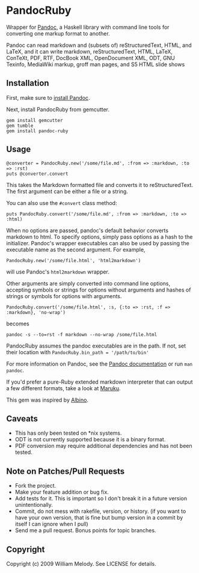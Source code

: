 # PandocRuby

Wrapper for [Pandoc](http://johnmacfarlane.net/pandoc/), a Haskell library with command line tools for converting one markup format to another.

Pandoc can read markdown and (subsets of) reStructuredText, HTML, and LaTeX, and it can write markdown, reStructuredText, HTML, LaTeX, ConTeXt, PDF, RTF, DocBook XML, OpenDocument XML, ODT, GNU Texinfo, MediaWiki markup, groff man pages, and S5 HTML slide shows

## Installation

First, make sure to [install Pandoc](http://johnmacfarlane.net/pandoc/#installing-pandoc).

Next, install PandocRuby from gemcutter.

    gem install gemcutter
    gem tumble
    gem install pandoc-ruby
    
## Usage

    @converter = PandocRuby.new('/some/file.md', :from => :markdown, :to => :rst)
    puts @converter.convert

This takes the Markdown formatted file and converts it to reStructuredText. The first argument can be either a file or a string.

You can also use the `#convert` class method:

    puts PandocRuby.convert('/some/file.md', :from => :markdown, :to => :html)

When no options are passed, pandoc's default behavior converts markdown to html. To specify options, simply pass options as a hash to the initializer. Pandoc's wrapper executables can also be used by passing the executable name as the second argument. For example,

    PandocRuby.new('/some/file.html', 'html2markdown')

will use Pandoc's `html2markdown` wrapper.

Other arguments are simply converted into command line options, accepting symbols or strings for options without arguments and hashes of strings or symbols for options with arguments.

    PandocRuby.convert('/some/file.html', :s, {:to => :rst, :f => :markdown}, 'no-wrap')

becomes

    pandoc -s --to=rst -f markdown --no-wrap /some/file.html

PandocRuby assumes the pandoc executables are in the path.  If not, set their location
with `PandocRuby.bin_path = '/path/to/bin'`

For more information on Pandoc, see the [Pandoc documentation](http://johnmacfarlane.net/pandoc/) or run `man pandoc`.

If you'd prefer a pure-Ruby extended markdown interpreter that can output a few different formats, take a look at [Maruku](http://maruku.rubyforge.org/).

This gem was inspired by [Albino](http://github.com/github/albino).

## Caveats

* This has only been tested on \*nix systems.
* ODT is not currently supported because it is a binary format.
* PDF conversion may require additional dependencies and has not been tested.

## Note on Patches/Pull Requests
 
* Fork the project.
* Make your feature addition or bug fix.
* Add tests for it. This is important so I don't break it in a
  future version unintentionally.
* Commit, do not mess with rakefile, version, or history.
  (if you want to have your own version, that is fine but
  bump version in a commit by itself I can ignore when I pull)
* Send me a pull request. Bonus points for topic branches.

## Copyright

Copyright (c) 2009 William Melody. See LICENSE for details.
